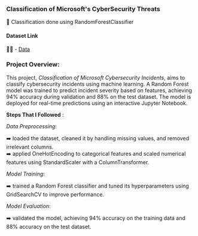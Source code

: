 ### Classification of Microsoft's CyberSecurity Threats

🚀 Classification done using RandomForestClassifier


#### Dataset Link 
🧑‍💻 - <a href="https://drive.google.com/drive/folders/18vt2lkf69MggXitrTSn9qnZ8s-ToeKcH" target=_blank>Data</a> 


### Project Overview:
This project, *Classification of Microsoft Cybersecurity Incidents*, aims to classify cybersecurity incidents using machine learning. A Random Forest model was trained to predict incident severity based on features, achieving 94% accuracy during validation and 88% on the test dataset. The model is deployed for real-time predictions using an interactive Jupyter Notebook.

**Steps That I Followed** :

*Data Preprocessing*:

➡️ loaded the dataset, cleaned it by handling missing values, and removed irrelevant columns. <br>
➡️ applied OneHotEncoding to categorical features and scaled numerical features using StandardScaler with a ColumnTransformer.

*Model Training*:

➡️ trained a Random Forest classifier and tuned its hyperparameters using GridSearchCV to improve performance.

*Model Evaluation*:

➡️ validated the model, achieving 94% accuracy on the training data and 88% accuracy on the test dataset.
